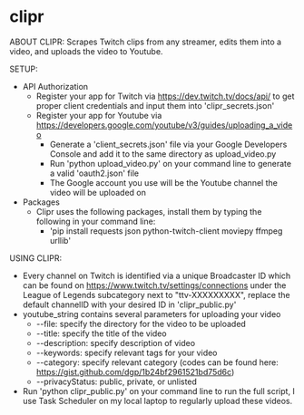 # clipr
ABOUT CLIPR:
Scrapes Twitch clips from any streamer, edits them into a video, and uploads the video to Youtube.

SETUP:
  - API Authorization
    - Register your app for Twitch via https://dev.twitch.tv/docs/api/ to get proper client credentials and input them into 'clipr_secrets.json'
    - Register your app for Youtube via https://developers.google.com/youtube/v3/guides/uploading_a_video
      - Generate a 'client_secrets.json' file via your Google Developers Console and add it to the same directory as upload_video.py
      - Run \'python upload_video.py' on your command line to generate a valid 'oauth2.json' file
      - The Google account you use will be the Youtube channel the video will be uploaded on
  - Packages
    - Clipr uses the following packages, install them by typing the following in your command line:
      - \'pip install requests json python-twitch-client moviepy ffmpeg urllib'
      
USING CLIPR:
  - Every channel on Twitch is identified via a unique Broadcaster ID which can be found on https://www.twitch.tv/settings/connections under the
    League of Legends subcategory next to "ttv-XXXXXXXXX", replace the default channelID with your desired ID in 'clipr_public.py'
  - youtube_string contains several parameters for uploading your video
    - --file: specify the directory for the video to be uploaded
    - --title: specify the title of the video
    - --description: specify description of video
    - --keywords: specify relevant tags for your video
    - --category: specify relevant category (codes can be found here: https://gist.github.com/dgp/1b24bf2961521bd75d6c)
    - --privacyStatus: public, private, or unlisted
  - Run \'python clipr_public.py' on your command line to run the full script, I use Task Scheduler on my local laptop to regularly upload these videos.
 
